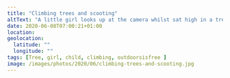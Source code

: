 ```yaml
---
title: "Climbing trees and scooting"
altText: "A little girl looks up at the camera whilst sat high in a tree"
date: 2020-06-08T07:00:21+01:00
location: 
geolocation: 
  latitude: ""
  longitude: ""
tags: [Tree, girl, child, climbing, outdoorsisfree ]
image: /images/photos/2020/06/climbing-trees-and-scooting.jpg
---
```


